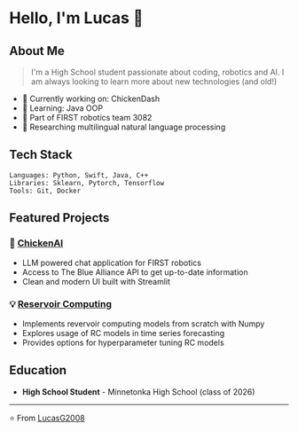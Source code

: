 # Hello, I'm Lucas 👋

## About Me
> I'm a High School student passionate about coding, robotics and AI. I am always looking to learn more about new technologies (and old!)

- 🔭 Currently working on: ChickenDash
- 🌱 Learning: Java OOP
- 🤖 Part of FIRST robotics team 3082
- 📃 Researching multilingual natural language processing

## Tech Stack
```
Languages: Python, Swift, Java, C++
Libraries: Sklearn, Pytorch, Tensorflow
Tools: Git, Docker
```

## Featured Projects

### 🚀 [ChickenAI](https://github.com/LucasG2008/ChickenAI)
- LLM powered chat application for FIRST robotics
- Access to The Blue Alliance API to get up-to-date information
- Clean and modern UI built with Streamlit 

### 💡 [Reservoir Computing](https://github.com/LucasG2008/reservoir-computing)
- Implements revervoir computing models from scratch with Numpy
- Explores usage of RC models in time series forecasting
- Provides options for hyperparameter tuning RC models

## Education
- **High School Student** - Minnetonka High School (class of 2026)

---

⭐️ From [LucasG2008](https://github.com/LucasG2008)
